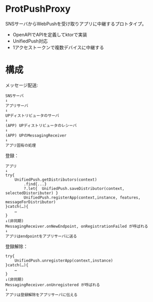 # ProtPushProxy

SNSサーバからWebPushを受け取りアプリに中継するプロトタイプ。

- OpenAPIでAPIを定義してktorで実装
- UnifiedPush対応
- 1アクセストークンで複数デバイスに中継する


# 構成

メッセージ配送:
```
SNSサーバ
↓
アプリサーバ
↓
UPディストリビュータのサーバ
↓
(APP) UPディストリビュータのレシーバ
↓
(APP) UPのMessagingReceiver
↓
アプリ固有の処理
```

登録：
```
アプリ
↓
try{
	UnifiedPush.getDistributors(context)
		.find{...}
		?.let{ 	UnifiedPush.saveDistributor(context, selectedDistoributer) }
		UnifiedPush.registerApp(context,instance, features, messageForDistributor)
}catch(…){
	…
}
↓(非同期)
MessagingReceiver.onNewEndpoint, onRegistrationFailed が呼ばれる
↓
アプリはendpointをアプリサーバに送る
```

登録解除：
```
try{
	UnifiedPush.unregisterApp(context,instance)
}catch(…){
	…
}
↓(非同期)
MessagingReceiver.onUnregistered が呼ばれる
↓
アプリは登録解除をアプリサーバに伝える
```
